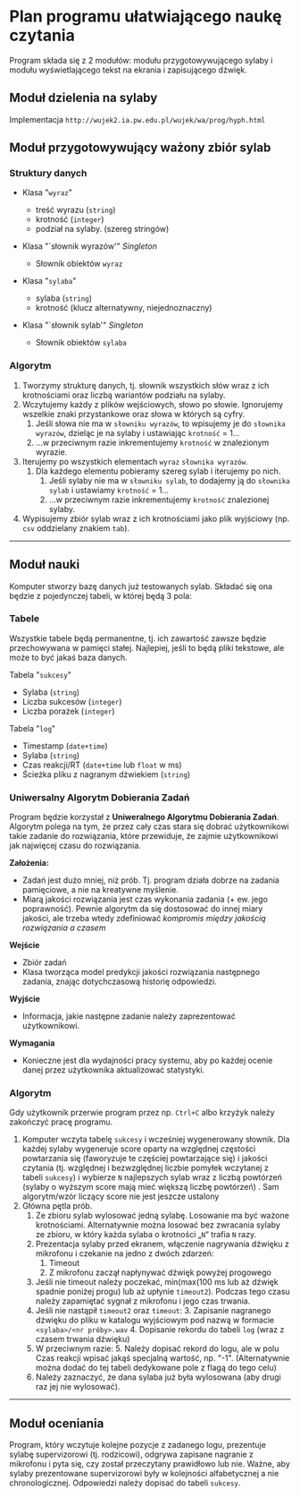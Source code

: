Plan programu ułatwiającego naukę czytania
=========

Program składa się z 2 modułów: modułu przygotowywującego sylaby
i modułu wyświetlającego tekst na ekrania i zapisującego dźwięk.


Moduł dzielenia na sylaby
-------
Implementacja `http://wujek2.ia.pw.edu.pl/wujek/wa/prog/hyph.html`


Moduł przygotowywujący ważony zbiór sylab
--------

### Struktury danych


* Klasa "`wyraz`"

    * treść wyrazu (`string`)
    * krotność (`integer`)
    * podział na sylaby. (szereg stringów)

* Klasa "`słownik wyrazów'" *Singleton*
    * Słownik obiektów `wyraz`

* Klasa "`sylaba`"
    * sylaba (`string`)
    * krotność (klucz alternatywny, niejednoznaczny)
  
* Klasa "`słownik sylab'" *Singleton*
    * Słownik obiektów `sylaba`

### Algorytm

1. Tworzymy strukturę danych, tj. słownik wszystkich słów wraz z ich krotnościami oraz liczbą wariantów podziału na sylaby.
2. Wczytujemy każdy z plików wejściowych, słowo po słowie. Ignorujemy wszelkie znaki przystankowe oraz słowa w których są cyfry. 
    1. Jeśli słowa nie ma w `słowniku wyrazów`, to wpisujemy je do `słownika wyrazów`, dzieląc je na sylaby i ustawiając `krotność` = 1...
    2. ...w przeciwnym razie inkrementujemy `krotność` w znalezionym wyrazie.
3. Iterujemy po wszystkich elementach `wyraz` `słownika wyrazów`.
    1. Dla każdego elementu pobieramy szereg sylab i iterujemy po nich.
        1. Jeśli sylaby nie ma w `słowniku sylab`, to dodajemy ją do `słownika sylab` i ustawiamy `krotność` = 1...
        2. ...w przeciwnym razie inkrementujemy `krotność` znalezionej sylaby.
3. Wypisujemy zbiór sylab wraz z ich krotnościami jako plik wyjściowy (np. `csv` oddzielany znakiem `tab`).


------------

Moduł nauki
--------

Komputer stworzy bazę danych już testowanych sylab. Składać się ona będzie z pojedynczej tabeli, w której będą 3 pola: 

### Tabele

Wszystkie tabele będą permanentne, tj. ich zawartość zawsze będzie przechowywana w pamięci stałej. Najlepiej, jeśli to będą pliki tekstowe, ale może to być jakaś baza danych. 

Tabela "`sukcesy`"

* Sylaba (`string`)
* Liczba sukcesów (`integer`)
* Liczba porażek (`integer`)


Tabela "`log`"

* Timestamp (`date+time`)
* Sylaba (`string`)
* Czas reakcji/RT (`date+time` lub `float` w ms)
* Ścieżka pliku z nagranym dźwiekiem (`string`)

### Uniwersalny Algorytm Dobierania Zadań
Program będzie korzystał z **Uniweralnego Algorytmu Dobierania Zadań**. Algorytm polega na tym, że przez cały czas stara się dobrać użytkownikowi takie zadanie do rozwiązania,
które przewiduje, że zajmie użytkownikowi jak najwięcej czasu do rozwiązania.

**Założenia:**

* Zadań jest dużo mniej, niż prób. Tj. program działa dobrze na zadania pamięciowe, a nie na kreatywne myślenie.
* Miarą jakości rozwiązania jest czas wykonania zadania (+ ew. jego poprawność). Pewnie algorytm da się dostosować do innej miary jakości, ale trzeba wtedy zdefiniować *kompromis między jakością rozwiązania a czasem*

**Wejście**

* Zbiór zadań
* Klasa tworząca model predykcji jakości rozwiązania następnego zadania, znając dotychczasową historię odpowiedzi.

**Wyjście**

* Informacja, jakie następne zadanie należy zaprezentować użytkownikowi.

**Wymagania**

* Konieczne jest dla wydajności pracy systemu, aby po każdej ocenie danej przez użytkownika aktualizować statystyki.


### Algorytm
Gdy użytkownik przerwie program przez np. `Ctrl+C` albo krzyżyk należy zakończyć pracę programu.

1. Komputer wczyta tabelę `sukcesy` i wcześniej wygenerowany słownik. Dla każdej sylaby wygeneruje score oparty na względnej częstości powtarzania się (faworyzuje te częściej powtarzające się) i jakości czytania (tj. względnej i bezwzględnej liczbie pomyłek wczytanej z tabeli `sukcesy`) i wybierze `N` najlepszych sylab wraz z liczbą powtórzeń (sylaby o wyższym score mają mieć większą liczbę powtórzeń) . Sam algorytm/wzór liczący score nie jest jeszcze ustalony
2. Główna pętla prób. 
    1. Ze zbioru sylab wylosować jedną sylabę. Losowanie ma być ważone krotnościami. Alternatywnie można losować bez zwracania sylaby ze zbioru, w który każda sylaba o krotności „`N`“ trafia `N` razy.
    2. Prezentacja sylaby przed ekranem, włączenie nagrywania dźwięku z mikrofonu i czekanie na jedno z dwóch zdarzeń:
        1. Timeout
        2. Z mikrofonu zaczął napłynywać dźwięk powyżej progowego
    3. Jeśli nie timeout należy poczekać, min(max(100 ms lub aż dźwięk spadnie poniżej progu) lub aż upłynie `timeout2`). Podczas tego czasu należy zapamiętać sygnał z mikrofonu i jego czas trwania.
    3. Jeśli nie nastąpił `timeout2` oraz `timeout`:
        3. Zapisanie nagranego dźwięku do pliku w katalogu wyjściowym pod nazwą w formacie `<sylaba>/<nr próby>.wav`
        4. Dopisanie rekordu do tabeli `log` (wraz z czasem trwania dźwięku)
    4. W przeciwnym razie:
        5. Należy dopisać rekord do logu, ale w polu Czas reakcji wpisać jakąś specjalną wartość, np. "-1". (Alternatywnie można dodać do tej tabeli dedykowane pole z flagą do tego celu)
    5. Należy zaznaczyć, że dana sylaba już była wylosowana (aby drugi raz jej nie wylosować).

------------

Moduł oceniania
--------------
Program, który wczytuje kolejne pozycje z zadanego logu, prezentuje sylabę supervizorowi (tj. rodzicowi), odgrywa zapisane nagranie z mikrofonu i pyta się, czy został przeczytany prawidłowo lub nie.
Ważne, aby sylaby prezentowane supervizorowi były w kolejności alfabetycznej a nie chronologicznej.
Odpowiedzi należy dopisać do tabeli `sukcesy`.
